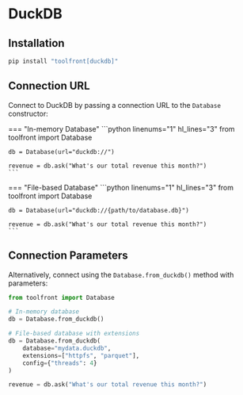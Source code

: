 # DuckDB

## Installation

```bash
pip install "toolfront[duckdb]"
```

## Connection URL

Connect to DuckDB by passing a connection URL to the `Database` constructor:

=== "In-memory Database"
    ```python linenums="1" hl_lines="3"
    from toolfront import Database

    db = Database(url="duckdb://")

    revenue = db.ask("What's our total revenue this month?")
    ```

=== "File-based Database"
    ```python linenums="1" hl_lines="3"
    from toolfront import Database

    db = Database(url="duckdb://{path/to/database.db}")

    revenue = db.ask("What's our total revenue this month?")
    ```

## Connection Parameters

Alternatively, connect using the `Database.from_duckdb()` method with parameters:

```python linenums="1"
from toolfront import Database

# In-memory database
db = Database.from_duckdb()

# File-based database with extensions
db = Database.from_duckdb(
    database="mydata.duckdb",
    extensions=["httpfs", "parquet"],
    config={"threads": 4}
)

revenue = db.ask("What's our total revenue this month?")
```